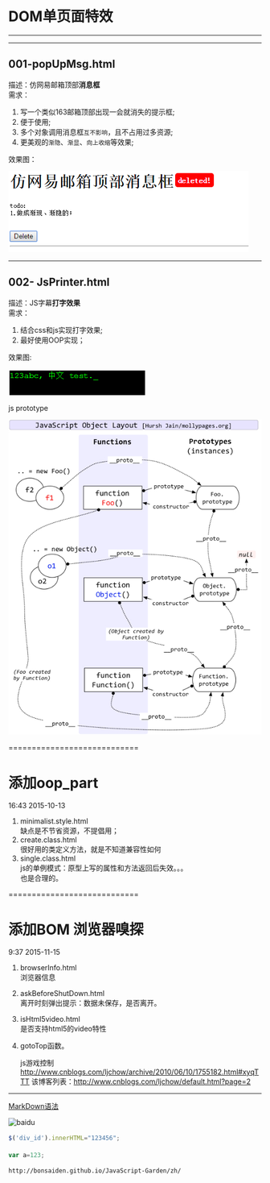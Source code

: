 # DOM单页面特效
----------------------------


----------------------------
## 001-popUpMsg.html  
描述：仿网易邮箱顶部**消息框**  
需求：  

1. 写一个类似163邮箱顶部出现一会就消失的提示框; 
2. 便于使用;
3. 多个对象调用消息框`互不影响`，且不占用过多资源;
4. 更美观的`渐隐`、`渐显`、`向上收缩`等效果;

效果图：

![example](images/DOM001.png "悬浮提示框")  


----------------------

## 002-  JsPrinter.html
描述：JS字幕**打字效果**  
需求：  

1. 结合css和js实现打字效果;  
2. 最好使用OOP实现；

效果图:

![Printer](images/JsPrinter.png "JsPrinter") 



js prototype

![Printer](images/javascript_object_layout.jpg "js prototypes") 








============================
# 添加oop_part
16:43 2015-10-13

1. minimalist.style.html  
	缺点是不节省资源，不提倡用；  
2. create.class.html  
	很好用的类定义方法，就是不知道兼容性如何  
3. single.class.html  
	js的单例模式：原型上写的属性和方法返回后失效。。。  
	也是合理的。




============================
# 添加BOM  浏览器嗅探  
9:37 2015-11-15  

1. browserInfo.html  
	浏览器信息  
	
2. askBeforeShutDown.html  
	离开时刻弹出提示：数据未保存，是否离开。  
	
3.	isHtml5video.html  
是否支持html5的video特性  

4. gotoTop函数。

	
	
	
	js游戏控制
	http://www.cnblogs.com/ljchow/archive/2010/06/10/1755182.html#xyqTTT
	该博客列表：http://www.cnblogs.com/ljchow/default.html?page=2
---
[MarkDown语法](http://sspai.com/25137)

![baidu](http://www.baidu.com/img/bdlogo.gif "百度logo")  



```Javascript
$('div_id').innerHTML="123456";

var a=123;
```

```
http://bonsaiden.github.io/JavaScript-Garden/zh/


```